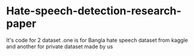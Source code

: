 # Hate-speech-detection-research-paper
It's code for 2 dataset .one is for Bangla hate speech dataset from kaggle and another for private dataset made by us
